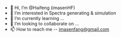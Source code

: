 - 👋 Hi, I’m @Haifeng (imasenHF)
- 👀 I’m interested in Spectra generating & simulation
- 🌱 I’m currently learning ...
- 💞️ I’m looking to collaborate on ...
- 📫 How to reach me -- imasenfang@gmail.com

<!---
imasenHF/imasenHF is a ✨ special ✨ repository because its `README.md` (this file) appears on your GitHub profile.
You can click the Preview link to take a look at your changes.
--->
